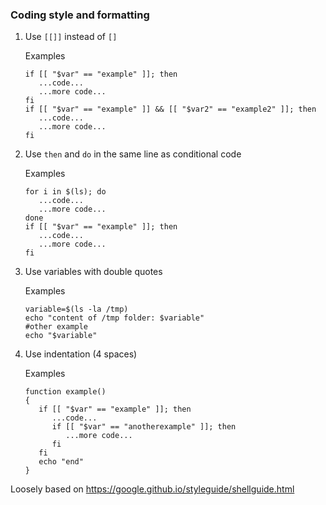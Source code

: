 
### Coding style and formatting

1. Use `[[]]` instead of `[]`

   Examples
   ```
   if [[ "$var" == "example" ]]; then
      ...code...
      ...more code...
   fi
   if [[ "$var" == "example" ]] && [[ "$var2" == "example2" ]]; then
      ...code...
      ...more code...
   fi
   ```
   
2. Use `then` and `do` in the same line as conditional code

   Examples
   ```
   for i in $(ls); do
      ...code...
      ...more code...
   done
   if [[ "$var" == "example" ]]; then
      ...code...
      ...more code...
   fi
   ```
  
3. Use variables with double quotes

   Examples
   ```
   variable=$(ls -la /tmp)
   echo "content of /tmp folder: $variable"
   #other example
   echo "$variable"
   ```
4. Use indentation (4 spaces)

   Examples
   ```
   function example()
   {
      if [[ "$var" == "example" ]]; then
         ...code...
         if [[ "$var" == "anotherexample" ]]; then
            ...more code...
         fi
      fi
      echo "end"
   }
   ``` 
   
 Loosely based on https://google.github.io/styleguide/shellguide.html

